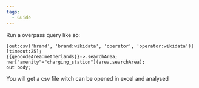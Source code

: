 ```yaml
---
tags:
  - Guide
---
```


Run a overpass query like so:

```overpass
[out:csv('brand', 'brand:wikidata', 'operator', 'operator:wikidata')]
[timeout:25];
{{geocodeArea:netherlands}}->.searchArea;
nwr["amenity"="charging_station"](area.searchArea);
out body;
```

You will get a csv file witch can be opened in excel and analysed
